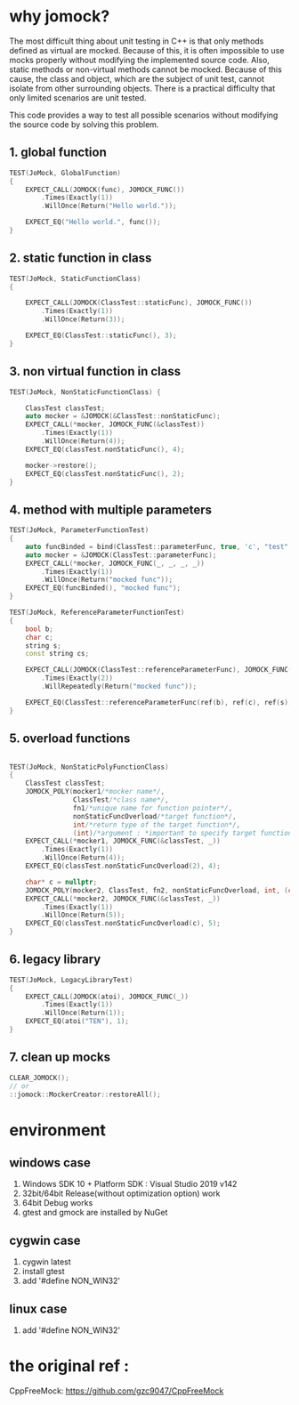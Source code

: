 # why jomock?
The most difficult thing about unit testing in C++ is that only methods defined as virtual are mocked.
Because of this, it is often impossible to use mocks properly without modifying the implemented source code.
Also, static methods or non-virtual methods cannot be mocked.
Because of this cause, the class and object, which are the subject of unit test, cannot isolate from other surrounding objects.
There is a practical difficulty that only limited scenarios are unit tested.

This code provides a way to test all possible scenarios without modifying the source code by solving this problem.

## 1. global function
```c++
TEST(JoMock, GlobalFunction) 
{
    EXPECT_CALL(JOMOCK(func), JOMOCK_FUNC())
        .Times(Exactly(1))
        .WillOnce(Return("Hello world."));

    EXPECT_EQ("Hello world.", func());    
}
```

## 2. static function in class
```c++
TEST(JoMock, StaticFunctionClass) 
{

    EXPECT_CALL(JOMOCK(ClassTest::staticFunc), JOMOCK_FUNC())
        .Times(Exactly(1))
        .WillOnce(Return(3));

    EXPECT_EQ(ClassTest::staticFunc(), 3);
}
```

## 3. non virtual function in class
```c++
TEST(JoMock, NonStaticFunctionClass) {

    ClassTest classTest;
    auto mocker = &JOMOCK(&ClassTest::nonStaticFunc);
    EXPECT_CALL(*mocker, JOMOCK_FUNC(&classTest))
        .Times(Exactly(1))
        .WillOnce(Return(4));
    EXPECT_EQ(classTest.nonStaticFunc(), 4);

    mocker->restore();
    EXPECT_EQ(classTest.nonStaticFunc(), 2);
}
```

## 4. method with multiple parameters
```c++
TEST(JoMock, ParameterFunctionTest)
{
    auto funcBinded = bind(ClassTest::parameterFunc, true, 'c', "test", "");
    auto mocker = &JOMOCK(ClassTest::parameterFunc);
    EXPECT_CALL(*mocker, JOMOCK_FUNC(_, _, _, _))
        .Times(Exactly(1))
        .WillOnce(Return("mocked func"));
    EXPECT_EQ(funcBinded(), "mocked func");
}

TEST(JoMock, ReferenceParameterFunctionTest)
{
    bool b;
    char c;
    string s;
    const string cs;

    EXPECT_CALL(JOMOCK(ClassTest::referenceParameterFunc), JOMOCK_FUNC(_, _, _, _))
        .Times(Exactly(2))
        .WillRepeatedly(Return("mocked func"));

    EXPECT_EQ(ClassTest::referenceParameterFunc(ref(b), ref(c), ref(s), ref(cs)), "mocked func");
}
```

## 5. overload functions 
```c++

TEST(JoMock, NonStaticPolyFunctionClass) 
{
    ClassTest classTest;
    JOMOCK_POLY(mocker1/*mocker name*/, 
				ClassTest/*class name*/, 
				fn1/*unique name for function pointer*/, 
				nonStaticFuncOverload/*target function*/, 
				int/*return type of the target function*/, 
				(int)/*argument : *important to specify target function* */)
    EXPECT_CALL(*mocker1, JOMOCK_FUNC(&classTest, _))
        .Times(Exactly(1))
        .WillOnce(Return(4));
    EXPECT_EQ(classTest.nonStaticFuncOverload(2), 4);

    char* c = nullptr;
    JOMOCK_POLY(mocker2, ClassTest, fn2, nonStaticFuncOverload, int, (char*))
    EXPECT_CALL(*mocker2, JOMOCK_FUNC(&classTest, _))
        .Times(Exactly(1))
        .WillOnce(Return(5));
    EXPECT_EQ(classTest.nonStaticFuncOverload(c), 5);
}

```

## 6. legacy library 
```c++
TEST(JoMock, LogacyLibraryTest)
{
    EXPECT_CALL(JOMOCK(atoi), JOMOCK_FUNC(_))
        .Times(Exactly(1))
        .WillOnce(Return(1));
    EXPECT_EQ(atoi("TEN"), 1);
}
```

## 7. clean up mocks
```c++
CLEAR_JOMOCK();
// or 
::jomock::MockerCreator::restoreAll();
```
# environment
## windows case
1. Windows SDK 10 + Platform SDK : Visual Studio 2019 v142
2. 32bit/64bit Release(without optimization option) work
3. 64bit Debug works
4. gtest and gmock are installed by NuGet
## cygwin case 
1. cygwin latest
2. install gtest
3. add '#define NON_WIN32'
## linux case
1. add '#define NON_WIN32'
# the original ref : 
CppFreeMock: https://github.com/gzc9047/CppFreeMock

